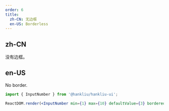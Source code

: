 ```yaml
---
order: 6
title:
  zh-CN: 无边框
  en-US: Borderless
---
```


## zh-CN

没有边框。

## en-US

No border.

```jsx
import { InputNumber } from '@hankliu/hankliu-ui';

ReactDOM.render(<InputNumber min={1} max={10} defaultValue={3} bordered={false} />, mountNode);
```
